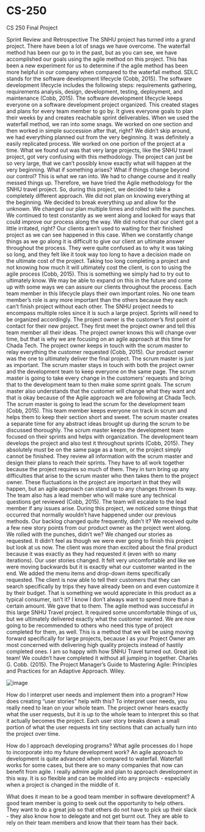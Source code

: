 # CS-250
CS 250 Final Project

Sprint Review and Retrospective
The SNHU project has turned into a grand project. There have been a lot of snags we have overcome. The waterfall method has been our go to in the past, but as you can see, we have accomplished our goals using the agile method on this project. This has been a new experiment for us to determine if the agile method has been more helpful in our company when compared to the waterfall method. 
SDLC stands for the software development lifecycle (Cobb, 2015). The software development lifecycle includes the following steps: requirements gathering, requirements analysis, design, development, testing, deployment, and maintenance (Cobb, 2015). The software development lifecycle keeps everyone on a software development project organized. This created stages and plans for every team member to go by. It gives everyone goals to plan their weeks by and creates reachable sprint deliverables. 
When we used the waterfall method, we ran into some snags. We worked on one section and then worked in simple succession after that, right? We didn’t skip around, we had everything planned out from the very beginning. It was definitely a easily replicated process. We worked on one portion of the project at a time. What we found out was that very large projects, like the SNHU travel project, got very confusing with this methodology. The project can just be so very large, that we can’t possibly know exactly what will happen at the very beginning. What if something arises? What if things change beyond our control? This is what we ran into. We had to change course and it really messed things up. Therefore, we have tried the Agile methodology for the SNHU travel project. So, during this project, we decided to take a completely different approach. We did not plan on knowing everything at the beginning. We decided to break everything up and allow for the unknown. We changed our plan multiple times and rolled with the punches. We continued to test constantly as we went along and looked for ways that could improve our process along the way. We did notice that our client got a little irritated, right? Our clients aren’t used to waiting for their finished project as we can see happened in this case. When we constantly change things as we go along it is difficult to give our client an ultimate answer throughout the process. They were quite confused as to why it was taking so long, and they felt like it took way too long to have a decision made on the ultimate cost of the project. Taking too long completing a project and not knowing how much it will ultimately cost the client, is con to using the agile process (Cobb, 2015). This is something we simply had to try out to ultimately know. We may be able to expand on this in the future and come up with some ways we can assure our clients throughout the process. 
Each team member in this lifecycle plays their own important roles. No one team member’s role is any more important than the others because they each can’t finish project without each other. The SNHU project needs to encompass multiple roles since it is such a large project. Sprints will need to be organized accordingly. 
The project owner is the customer’s first point of contact for their new project. They first meet the project owner and tell this team member all their ideas. The project owner knows this will change over time, but that is why we are focusing on an agile approach at this time for Chada Tech. The project owner keeps in touch with the scrum master to relay everything the customer requested (Cobb, 2015). Our product owner was the one to ultimately deliver the final project. 
The scrum master is just as important. The scrum master stays in touch with both the project owner and the development team to keep everyone on the same page. The scrum master is going to take every change in the customers’ requests and bring that to the development team to then make some sprint goals. The scrum master also understands that the customer will change what they want and that is okay because of the Agile approach we are following at Chada Tech. The scrum master is going to lead the scrum for the development team (Cobb, 2015). This team member keeps everyone on track in scrum and helps them to keep their section short and sweet. The scrum master creates a separate time for any abstract ideas brought up during the scrum to be discussed thoroughly. The scrum master keeps the development team focused on their sprints and helps with organization. 
The development team develops the project and also test it throughout sprints (Cobb, 2015). They absolutely must be on the same page as a team, or the project simply cannot be finished. They review all information with the scrum master and design their plans to reach their sprints. They have to all work together because the project requires so much of them. They in turn bring up any difficulties that arise to the scrum master who then takes them to the project owner. These fluctuations in the project are important in that they will happen, but an agile approach can stand up to any changes thrown its way. The team also has a lead member who will make sure any technical questions get reviewed (Cobb, 2015). The team will escalate to the lead member if any issues arise. 
During this project, we noticed some things that occurred that normally wouldn’t have happened under our previous methods. Our backlog changed quite frequently, didn’t it? We received quite a few new story points from our product owner as the project went along. We rolled with the punches, didn’t we? We changed our stories as requested. It didn’t feel as though we were ever going to finish this project but look at us now. The client was more than excited about the final product because it was exactly as they had requested it (even with so many iterations). Our user stories changed. It felt very uncomfortable and like we were moving backwards but it is exactly what our customer wanted in the end. We added the menu items and drop-down items specifically requested. The client is now able to tell their customers that they can search specifically by trips they have already been on and even customize it by their budget. That is something we would appreciate in this product as a typical consumer, isn’t it? I know I don’t always want to spend more than a certain amount. We gave that to them. 
The agile method was successful in this large SNHU Travel project. It required some uncomfortable things of us, but we ultimately delivered exactly what the customer wanted. We are now going to be recommended to others who need this type of project completed for them, as well. This is a method that we will be using moving forward specifically for large projects, because I as your Project Owner am most concerned with delivering high quality projects instead of hastily completed ones. I am so happy with how SNHU Travel turned out. Great job team! We couldn’t have completed it without all jumping in together.
Charles G. Cobb. (2015). The Project Manager’s Guide to Mastering Agile: Principles and Practices for an Adaptive Approach. Wiley.
 
![image](https://github.com/shaynamitchellcompsci/CS-250/assets/131182459/e05376f3-f53b-4163-a5b6-576879b377a2)



How do I interpret user needs and implement them into a program? How does creating “user stories” help with this?
To interpret user needs, you really need to lean on your whole team. The project owner hears exactly what the user requests, but it is up to the whole team to interpret this so that it actually becomes the project. Each user story breaks down a small portion of what the user requests int tiny sections that can actually turn into the project over time. 

How do I approach developing programs? What agile processes do I hope to incorporate into my future development work?
An agile approach to development is quite advanced when compared to waterfall. Waterfall works for some cases, but there are so many companies that now can benefit from agile. I really admire agile and plan to approach development in this way. It is so flexible and can be molded into any projects - especially when a project is changed in the middle of it. 

What does it mean to be a good team member in software development?
A good team member is going to seek out the opportunity to help others. They want to do a great job so that others do not have to pick up their slack - they also know how to delegate and not get burnt out. They are able to rely on their team members and know that their team has their back. 
